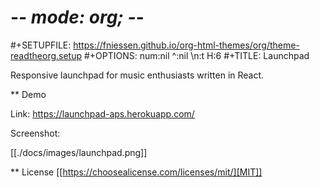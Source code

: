 # -_- mode: org; -_-

#+SETUPFILE: https://fniessen.github.io/org-html-themes/org/theme-readtheorg.setup
#+OPTIONS: num:nil ^:nil \n:t H:6
#+TITLE: Launchpad

Responsive launchpad for music enthusiasts written in React.

\*\* Demo

Link: https://launchpad-aps.herokuapp.com/

Screenshot:

[[./docs/images/launchpad.png]]

\*\* License
[[https://choosealicense.com/licenses/mit/][MIT]]
